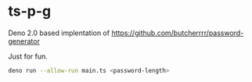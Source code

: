 # ts-p-g

Deno 2.0 based implentation of https://github.com/butcherrrr/password-generator

Just for fun.

```sh
deno run --allow-run main.ts <password-length>
```
